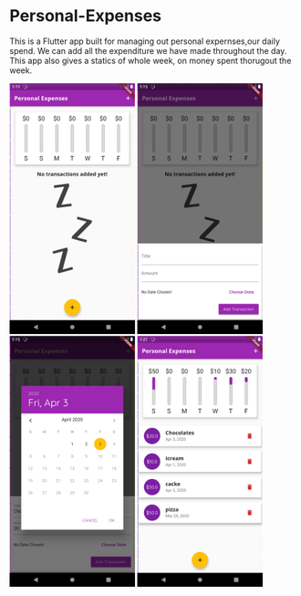 # Personal-Expenses

This is a Flutter app built for managing out personal expernses,our daily spend.
We can add all the expenditure we have made throughout the day.
This app also gives a statics of whole week, on money spent thorugout the week.

<img src="img/sample1.png" width="220">       <img src="img/sample2.png" width="220">
<img src="img/sample3.png" width="220">       <img src="img/sample4.png" width="220">
